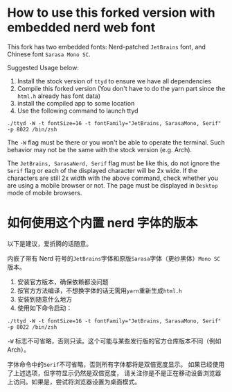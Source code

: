 # How to use this forked version with embedded nerd web font

This fork has two embedded fonts: Nerd-patched `JetBrains` font, and Chinese font `Sarasa Mono SC`.

Suggested Usage below:

1. Install the stock version of `ttyd` to ensure we have all dependencies
2. Compile this forked version (You don't have to do the yarn part since the `html.h` already has font data)
3. install the compiled app to some location
4. Use the following command to launch ttyd

```
./ttyd -W -t fontSize=16 -t fontFamily="JetBrains, SarasaMono, Serif" -p 8022 /bin/zsh
```

The `-W` flag must be there or you won't be able to operate the terminal.
Such behavior may not be the same with the stock version (e.g. Arch).

The `JetBrains, SarasaNerd, Serif` flag must be like this,
do not ignore the `Serif` flag or each of the displayed character will be 2x wide.
If the characters are still 2x width with the above command,
check whether you are using a mobile browser or not.
The page must be displayed in `Desktop` mode of mobile browsers.

# 如何使用这个内置 nerd 字体的版本

以下是建议，爱折腾的话随意。

内嵌了带有 Nerd 符号的`JetBrains`字体和原版`Sarasa`字体（更纱黑体）`Mono SC`版本。

1. 安装官方版本，确保依赖都没问题
2. 按官方方法编译，不想换字体的话无需用`yarn`重新生成`html.h`
3. 安装到随意什么地方
4. 使用如下命令启动：

```
./ttyd -W -t fontSize=16 -t fontFamily="JetBrains, SarasaMono, Serif" -p 8022 /bin/zsh
```

`-W` 标志不可省略，否则只读。这个可能与某些发行版的官方仓库版本不同（例如Arch）。

字体命令中的`Serif`不可省略，否则所有字体都将是双倍宽度显示。
如果已经使用了上述选项，但字符显示仍然是双倍宽度，
请关注你是不是正在移动设备浏览器上访问。如果是，尝试将浏览器设置为桌面模式。
